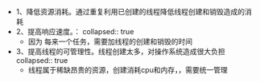 - 1、降低资源消耗。通过重复利用已创建的线程降低线程创建和销毁造成的消耗
- 2、提高响应速度。：
  collapsed:: true
	- 因为 每来一个任务，需要加线程的创建和销毁的时间
- 3、提高线程的可管理性。线程创建太多，对操作系统造成很大负担
  collapsed:: true
	- 线程属于稀缺昂贵的资源，创建消耗cpu和内存，，需要统一管理